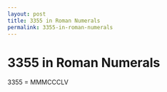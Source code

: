 ```yaml
---
layout: post
title: 3355 in Roman Numerals
permalink: 3355-in-roman-numerals
---
```


# 3355 in Roman Numerals

3355 = MMMCCCLV
